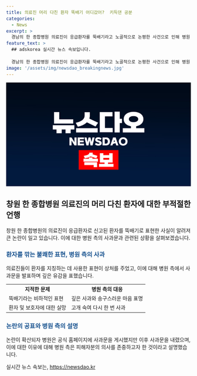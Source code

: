 ```yaml
---
title: 의료진 머리 다친 환자 뚝배기 어디갔어?  키득댄 공분
categories:
  - News
excerpt: >
  경남의 한 종합병원 의료진이 응급환자를 뚝배기라고 노골적으로 논평한 사건으로 인해 병원 측이 사과문을 작성하고 있습니다. 응급환자의 부모가 다른 병원으로 옮겨간 후, 다른 환자의 가족이 해당 사건을 인터넷 카페에 공유함으로써 논란이 확산되었습니다. 해당 병원은 공식 홈페이지에 사과문을 올렸지만 현재는 해당 사과문을 내린 것으로 파악되고 있습니다. 박재균 의료법인 합포의료재단 이사장은 부적절한 언행으로 상처받은 환자와 보호자께 깊은 사과와 송구스러운 마음을 표한다며 사과하였습니다.
feature_text: >
  ## adskorea 실시간 뉴스 속보입니다.

  경남의 한 종합병원 의료진이 응급환자를 뚝배기라고 노골적으로 논평한 사건으로 인해 병원 측이 사과문을 작성하고 있습니다. 응급환자의 부모가 다른 병원으로 옮겨간 후, 다른 환자의 가족이 해당 사건을 인터넷 카페에 공유함으로써 논란이 확산되었습니다. 해당 병원은 공식 홈페이지에 사과문을 올렸지만 현재는 해당 사과문을 내린 것으로 파악되고 있습니다. 박재균 의료법인 합포의료재단 이사장은 부적절한 언행으로 상처받은 환자와 보호자께 깊은 사과와 송구스러운 마음을 표한다며 사과하였습니다.
image: '/assets/img/newsdao_breakingnews.jpg'
---
```


<p><img src="/assets/img/newsdao_breakingnews.jpg" alt="adskorea 속보" /></p>

<h2 data-ke-size="size26">창원 한 종합병원 의료진의 머리 다친 환자에 대한 부적절한 언행</h2>

<p data-ke-size="size16">창원 한 종합병원의 의료진이 응급환자로 신고된 환자를 뚝배기로 표현한 사실이 알려져 큰 논란이 일고 있습니다. 이에 대한 병원 측의 사과문과 관련된 상황을 살펴보겠습니다.</p>

<h3><b><span style="color: #1a5490;">환자를 깎는 불쾌한 표현, 병원 측의 사과</span></b></h3>

<p data-ke-size="size16">의료진들이 환자를 지칭하는 데 사용한 표현이 상처를 주었고, 이에 대해 병원 측에서 사과문을 발표하며 깊은 유감을 표했습니다.</p>

<table>
  <tr>
    <td style="text-align: center; height: 17px;"><b>지적한 문제</b></td>
    <td style="text-align: center; height: 17px;"><b>병원 측의 대응</b></td>
  </tr>
  <tr>
    <td style="text-align: left; height: 17px;">뚝배기라는 비하적인 표현</td>
    <td style="text-align: left; height: 17px;">깊은 사과와 송구스러운 마음 표명</td>
  </tr>
  <tr>
    <td style="text-align: left; height: 17px;">환자 및 보호자에 대한 실망</td>
    <td style="text-align: left; height: 17px;">고개 숙여 다시 한 번 사과</td>
  </tr>
</table>

<h3><b><span style="color: #1a5490;">논란의 공표와 병원 측의 설명</span></b></h3>

<p data-ke-size="size16">논란이 확산되자 병원은 공식 홈페이지에 사과문을 게시했지만 이후 사과문을 내렸으며, 이에 대한 이유에 대해 병원 측은 피해자분의 의사를 존중하고자 한 것이라고 설명했습니다.</p>
실시간 뉴스 속보는, <a href="https://newsdao.kr" rel="dofollow">https://newsdao.kr</a>


